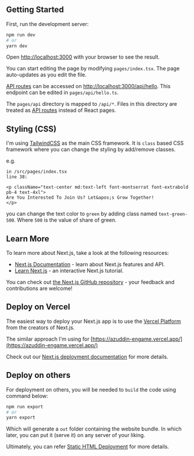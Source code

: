## Getting Started

First, run the development server:

```bash
npm run dev
# or
yarn dev
```

Open [http://localhost:3000](http://localhost:3000) with your browser to see the result.

You can start editing the page by modifying `pages/index.tsx`. The page auto-updates as you edit the file.

[API routes](https://nextjs.org/docs/api-routes/introduction) can be accessed on [http://localhost:3000/api/hello](http://localhost:3000/api/hello). This endpoint can be edited in `pages/api/hello.ts`.

The `pages/api` directory is mapped to `/api/*`. Files in this directory are treated as [API routes](https://nextjs.org/docs/api-routes/introduction) instead of React pages.

## Styling (CSS)

I'm using [TailwindCSS](https://tailwindcss.com/) as the main CSS framework. It is `class` based CSS framework where you can change the styling by add/remove classes.

e.g.

```
in /src/pages/index.tsx
line 38:

<p className="text-center md:text-left font-montserrat font-extrabold pb-4 text-4xl">
Are You Interested To Join Us? Let&apos;s Grow Together!
</p>
```

you can change the text color to `green` by adding class named `text-green-500`. Where `500` is the value of share of green.

## Learn More

To learn more about Next.js, take a look at the following resources:

- [Next.js Documentation](https://nextjs.org/docs) - learn about Next.js features and API.
- [Learn Next.js](https://nextjs.org/learn) - an interactive Next.js tutorial.

You can check out [the Next.js GitHub repository](https://github.com/vercel/next.js/) - your feedback and contributions are welcome!

## Deploy on Vercel

The easiest way to deploy your Next.js app is to use the [Vercel Platform](https://vercel.com/new?utm_medium=default-template&filter=next.js&utm_source=create-next-app&utm_campaign=create-next-app-readme) from the creators of Next.js.

The similar approach I'm using for [https://azuddin-engame.vercel.app/](https://azuddin-engame.vercel.app/)

Check out our [Next.js deployment documentation](https://nextjs.org/docs/deployment) for more details.

## Deploy on others

For deployment on others, you will be needed to `build` the code using command below:

```bash
npm run export
# or
yarn export
```

Which will generate a `out` folder containing the website bundle. In which later, you can put it (serve it) on any server of your liking.

Ultimately, you can refer [Static HTML Deployment](https://nextjs.org/docs/advanced-features/static-html-export) for more details.
